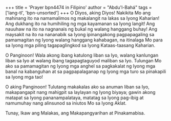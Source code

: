 +++
title = 'Prayer bpn4474 in Filipino'
author = "Abdu'l-Bahá"
tags = ['lang-tl', 'bpn-unsorted']
+++
O Diyos, aking Diyos! Nakikita Mo ang mahinang ito na namamalimos ng makalangit na lakas sa Iyong Kaharian! Ang dukhang ito na humihiling ng mga kayamanan sa Iyong langit! Ang nauuhaw na ito na nagnanais ng bukal ng walang hanggang buhay! Ang maysakit na ito na nananabik sa Iyong ipinangakong pagpapagaling sa pamamagitan ng Iyong walang hanggang kahabagan, na itinalaga Mo para sa Iyong mga piling tagapaglingkod sa Iyong Kataas-taasang Kaharian.

O Panginoon! Wala akong ibang katulong liban sa Iyo, walang kanlungan liban sa Iyo at walang ibang tagapagtaguyod maliban sa Iyo. Tulungan Mo ako sa pamamagitan ng Iyong mga anghel sa pagkakalat ng Iyong mga banal na kabanguhan at sa pagpapalaganap ng Iyong mga turo sa pinakapili sa Iyong mga tao!

O aking Panginoon! Tulutang makakalas ako sa anuman liban sa Iyo, makapangapit nang mahigpit sa laylayan ng Iyong biyaya; gawin akong matapat sa Iyong pananampalataya, matatag sa Iyong pag-ibig at namumuhay nang alinsunod sa iniutos Mo sa Iyong Aklat.

Tunay, Ikaw ang Malakas, ang Ma­kapangyarihan at Pinakamabisa.
